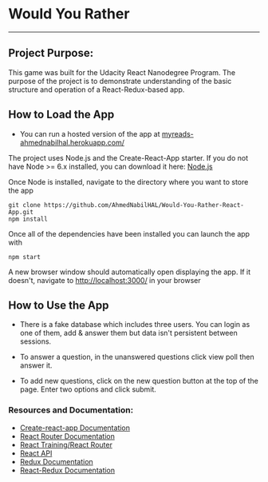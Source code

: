 # Would You Rather

---

## Project Purpose:

This game was built for the Udacity React Nanodegree Program. The purpose of the project is to demonstrate understanding of the basic structure and operation of a React-Redux-based app.

## How to Load the App

- You can run a hosted version of the app at [myreads-ahmednabilhal.herokuapp.com/](https://myreads-ahmednabilhal.herokuapp.com/)

The project uses Node.js and the Create-React-App starter. If you do not have Node >= 6.x installed, you can download it here: [Node.js](https://nodejs.org/en/)

Once Node is installed, navigate to the directory where you want to store the app

```
git clone https://github.com/AhmedNabilHAL/Would-You-Rather-React-App.git
npm install
```

Once all of the dependencies have been installed you can launch the app with

```
npm start
```

A new browser window should automatically open displaying the app. If it doesn't, navigate to [http://localhost:3000/](http://localhost:3000/) in your browser

## How to Use the App

- There is a fake database which includes three users. You can login as one of them, add & answer them
    but data isn't persistent between sessions.
- To answer a question, in the unanswered questions click view poll then answer it.

- To add new questions, click on the new question button at the top of the page.
  Enter two options and click submit.

### Resources and Documentation:

- [Create-react-app Documentation](https://github.com/facebookincubator/create-react-app)
- [React Router Documentation](http://knowbody.github.io/react-router-docs/)
- [React Training/React Router](https://reacttraining.com/react-router/web/api/BrowserRouter)
- [React API](https://facebook.github.io/react/docs/react-api.html)
- [Redux Documentation](https://redux.js.org/)
- [React-Redux Documentation](https://react-redux.js.org/)
